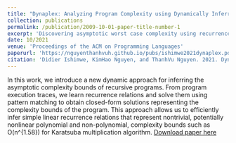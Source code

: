 ```yaml
---
title: "Dynaplex: Analyzing Program Complexity using Dynamically Inferred Recurrence Relations"
collection: publications
permalink: /publication/2009-10-01-paper-title-number-1
excerpt: 'Discovering asymptotic worst case complexity using recurrence relations'
date: 10/2021
venue: 'Proceedings of the ACM on Programming Languages'
paperurl: 'https://nguyenthanhvuh.github.io/pubs/ishimwe2021dynaplex.pdf'
citation: 'Didier Ishimwe, KimHao Nguyen, and ThanhVu Nguyen. 2021. Dynaplex: analyzing program complexity using dynamically inferred recurrence relations. <i>Proc. ACM Program. Lang. 5, OOPSLA, Article 138 (October 2021), 23 pages</i>. DOI:https://doi.org/10.1145/3485515'
---
```

In this work, we introduce a new dynamic approach for
inferring the asymptotic complexity bounds of recursive programs. From program execution traces, we learn
recurrence relations and solve them using pattern matching to obtain closed-form solutions representing the
complexity bounds of the program. This approach allows us to efficiently infer simple linear recurrence relations
that represent nontrivial, potentially nonlinear polynomial and non-polynomial, complexity bounds such as O(n^{1.58}) for Karatsuba multiplication algorithm.
[Download paper here](https://nguyenthanhvuh.github.io/pubs/ishimwe2021dynaplex.pdf)
